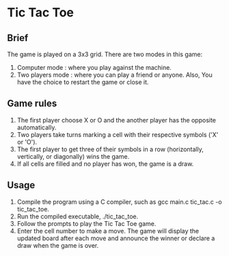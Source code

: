 # Tic Tac Toe
## Brief 
The game is played on a 3x3 grid. There are two modes in this game:
1) Computer mode : where you play against the machine.
2) Two players mode : where you can play a friend or anyone.
Also, You have the choice to restart the game or close it.

## Game rules
1) The first player choose X or O and the another player has the opposite automatically.
2) Two players take turns marking a cell with their respective symbols ('X' or 'O').
3) The first player to get three of their symbols in a row (horizontally, vertically, or diagonally) wins the game.
4) If all cells are filled and no player has won, the game is a draw.

## Usage
1) Compile the program using a C compiler, such as gcc main.c tic_tac.c -o tic_tac_toe.
2) Run the compiled executable, ./tic_tac_toe.
3) Follow the prompts to play the Tic Tac Toe game.
4) Enter the cell number to make a move.
The game will display the updated board after each move and announce the winner or declare a draw when the game is over.
